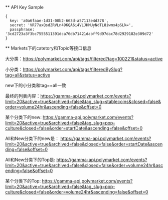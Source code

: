 
** API Key Sample

```
{
  key: 'a0a6faae-1d31-00b2-663d-a57113e4d378',
  secret: 'VR77axQsdZRVLn49KQA6i4VLJHMUyNdTL8iwmx4pSLk=',
  passphrase: '3cd2723a3f3bc7555511391dca76db71421dabff9d97dac78d2929182e309d72'
}
```


** Markets下的catetory和Topic等接口信息

大分类：https://polymarket.com/api/tags/filtered?tag=100221&status=active

小分类：https://polymarket.com/api/tags/filteredBySlug?tag=all&status=active

new下的小分类和tag==all一致

最终的列表内容：https://gamma-api.polymarket.com/events?limit=20&active=true&archived=false&tag_slug=stablecoins&closed=false&order=volume24hr&ascending=false&offset=0


某个分类下的new: https://gamma-api.polymarket.com/events?limit=20&active=true&archived=false&tag_slug=pop-culture&closed=false&order=startDate&ascending=false&offset=0


All和New分类下的new是：
https://gamma-api.polymarket.com/events?limit=20&active=true&archived=false&closed=false&order=startDate&ascending=false&offset=0


All和New分类下的Top是:
https://gamma-api.polymarket.com/events?limit=20&active=true&archived=false&closed=false&order=volume24hr&ascending=false&offset=0


某个分类下的Top: https://gamma-api.polymarket.com/events?limit=20&active=true&archived=false&tag_slug=pop-culture&closed=false&order=volume24hr&ascending=false&offset=0


